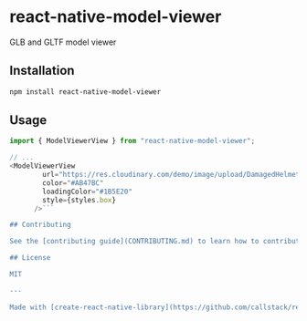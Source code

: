 # react-native-model-viewer

GLB and GLTF model viewer

## Installation

```sh
npm install react-native-model-viewer
```

## Usage

```js
import { ModelViewerView } from "react-native-model-viewer";

// ...
<ModelViewerView
        url="https://res.cloudinary.com/demo/image/upload/DamagedHelmet3D.glb"
        color="#AB47BC"
        loadingColor="#1B5E20"
        style={styles.box}
      />```

## Contributing

See the [contributing guide](CONTRIBUTING.md) to learn how to contribute to the repository and the development workflow.

## License

MIT

---

Made with [create-react-native-library](https://github.com/callstack/react-native-builder-bob)
